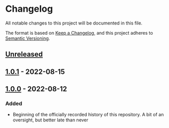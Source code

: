 # Changelog

All notable changes to this project will be documented in this file.

The format is based on [Keep a Changelog](https://keepachangelog.com/en/1.0.0/),
and this project adheres to [Semantic Versioning](https://semver.org/spec/v2.0.0.html).

<!--
Types of Changes:
 - `Added` for new features.
 - `Changed` for changes in existing functionality.
 - `Deprecated` for soon-to-be removed features.
 - `Removed` for now removed features.
 - `Fixed` for any bug fixes.
 - `Security` in case of vulnerabilities.
-->

## [Unreleased]

## [1.0.1] - 2022-08-15

## [1.0.0] - 2022-08-12

### Added

-   Beginning of the officially recorded history of this repository. A bit of an oversight, but better late than never

[Unreleased]: https://github.com/KnightHacks/knighthacks_sponsors/compare/1.0.1...HEAD

[1.0.1]: https://github.com/KnightHacks/knighthacks_sponsors/compare/1.0.0...1.0.1

[1.0.0]: https://github.com/KnightHacks/knighthacks_sponsors/compare/b5cfc10c14a3f73abebe1ce9959c7fdb3a9edbc1...1.0.0
